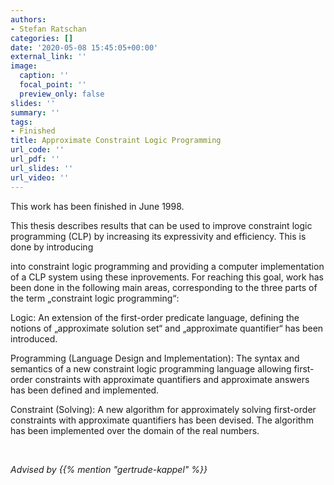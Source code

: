```yaml
---
authors:
- Stefan Ratschan
categories: []
date: '2020-05-08 15:45:05+00:00'
external_link: ''
image:
  caption: ''
  focal_point: ''
  preview_only: false
slides: ''
summary: ''
tags:
- Finished
title: Approximate Constraint Logic Programming
url_code: ''
url_pdf: ''
url_slides: ''
url_video: ''
---
```


This work has been finished in June 1998.

This thesis describes results that can be used to improve constraint logic programming (CLP) by increasing its expressivity and efficiency. This is done by introducing

into constraint logic programming and providing a computer implementation of a CLP system using these inprovements. For reaching this goal, work has been done in the following main areas, corresponding to the three parts of the term „constraint logic programming“:

Logic: An extension of the first-order predicate language, defining the notions of „approximate solution set“ and „approximate quantifier“ has been introduced.

Programming (Language Design and Implementation): The syntax and semantics of a new constraint logic programming language allowing first-order constraints with approximate quantifiers and approximate answers has been defined and implemented.

Constraint (Solving): A new algorithm for approximately solving first-order constraints with approximate quantifiers has been devised. The algorithm has been implemented over the domain of the real numbers.

&nbsp;

*Advised by {{% mention "gertrude-kappel" %}}*
